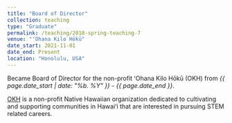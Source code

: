 ```yaml
---
title: "Board of Director"
collection: teaching
type: "Graduate"
permalink: /teaching/2018-spring-teaching-7
venue: "ʻOhana Kilo Hōkū"
date_start: 2021-11-01
date_end: Present
location: "Honolulu, USA"
---
```


Became Board of Director for the non-profit ʻOhana Kilo Hōkū (OKH) from _{{ page.date_start | date: "%b. %Y" }} - {{ page.date_end }}_.

[OKH](https://www.ohanakilohoku.org/) is a non-profit Native Hawaiian organization dedicated to cultivating and supporting communities in Hawaiʻi that are interested in pursuing STEM related careers.
